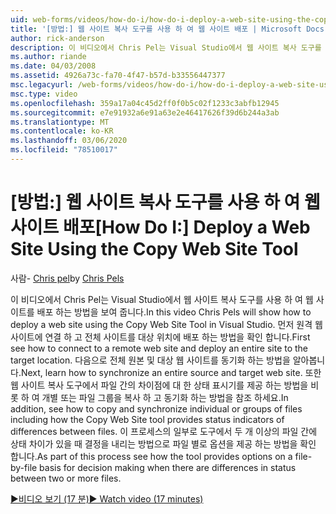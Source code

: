 ```yaml
---
uid: web-forms/videos/how-do-i/how-do-i-deploy-a-web-site-using-the-copy-web-site-tool
title: '[방법:] 웹 사이트 복사 도구를 사용 하 여 웹 사이트 배포 | Microsoft Docs'
author: rick-anderson
description: 이 비디오에서 Chris Pel는 Visual Studio에서 웹 사이트 복사 도구를 사용 하 여 웹 사이트를 배포 하는 방법을 보여 줍니다. 먼저 원격 웹 사이트에 연결 하는 방법을 참조 하세요.
ms.author: riande
ms.date: 04/03/2008
ms.assetid: 4926a73c-fa70-4f47-b57d-b33556447377
msc.legacyurl: /web-forms/videos/how-do-i/how-do-i-deploy-a-web-site-using-the-copy-web-site-tool
msc.type: video
ms.openlocfilehash: 359a17a04c45d2ff0f0b5c02f1233c3abfb12945
ms.sourcegitcommit: e7e91932a6e91a63e2e46417626f39d6b244a3ab
ms.translationtype: MT
ms.contentlocale: ko-KR
ms.lasthandoff: 03/06/2020
ms.locfileid: "78510017"
---
```

# <a name="how-do-i-deploy-a-web-site-using-the-copy-web-site-tool"></a><span data-ttu-id="71fa3-104">[방법:] 웹 사이트 복사 도구를 사용 하 여 웹 사이트 배포</span><span class="sxs-lookup"><span data-stu-id="71fa3-104">[How Do I:] Deploy a Web Site Using the Copy Web Site Tool</span></span>

<span data-ttu-id="71fa3-105">사람- [Chris pel](https://twitter.com/chrispels)</span><span class="sxs-lookup"><span data-stu-id="71fa3-105">by [Chris Pels](https://twitter.com/chrispels)</span></span>

<span data-ttu-id="71fa3-106">이 비디오에서 Chris Pel는 Visual Studio에서 웹 사이트 복사 도구를 사용 하 여 웹 사이트를 배포 하는 방법을 보여 줍니다.</span><span class="sxs-lookup"><span data-stu-id="71fa3-106">In this video Chris Pels will show how to deploy a web site using the Copy Web Site Tool in Visual Studio.</span></span> <span data-ttu-id="71fa3-107">먼저 원격 웹 사이트에 연결 하 고 전체 사이트를 대상 위치에 배포 하는 방법을 확인 합니다.</span><span class="sxs-lookup"><span data-stu-id="71fa3-107">First see how to connect to a remote web site and deploy an entire site to the target location.</span></span> <span data-ttu-id="71fa3-108">다음으로 전체 원본 및 대상 웹 사이트를 동기화 하는 방법을 알아봅니다.</span><span class="sxs-lookup"><span data-stu-id="71fa3-108">Next, learn how to synchronize an entire source and target web site.</span></span> <span data-ttu-id="71fa3-109">또한 웹 사이트 복사 도구에서 파일 간의 차이점에 대 한 상태 표시기를 제공 하는 방법을 비롯 하 여 개별 또는 파일 그룹을 복사 하 고 동기화 하는 방법을 참조 하세요.</span><span class="sxs-lookup"><span data-stu-id="71fa3-109">In addition, see how to copy and synchronize individual or groups of files including how the Copy Web Site tool provides status indicators of differences between files.</span></span> <span data-ttu-id="71fa3-110">이 프로세스의 일부로 도구에서 두 개 이상의 파일 간에 상태 차이가 있을 때 결정을 내리는 방법으로 파일 별로 옵션을 제공 하는 방법을 확인 합니다.</span><span class="sxs-lookup"><span data-stu-id="71fa3-110">As part of this process see how the tool provides options on a file-by-file basis for decision making when there are differences in status between two or more files.</span></span>

[<span data-ttu-id="71fa3-111">&#9654;비디오 보기 (17 분)</span><span class="sxs-lookup"><span data-stu-id="71fa3-111">&#9654; Watch video (17 minutes)</span></span>](https://channel9.msdn.com/Blogs/ASP-NET-Site-Videos/how-do-i-deploy-a-web-site-using-the-copy-web-site-tool)
